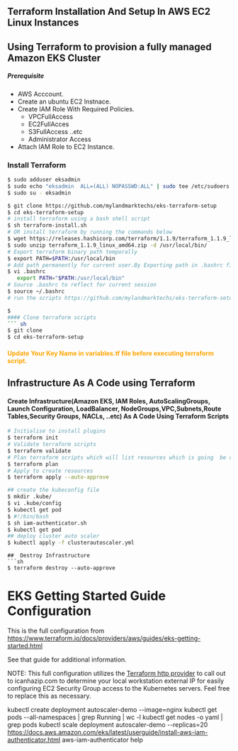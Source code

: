 ## Terraform Installation And Setup In AWS EC2 Linux Instances
## Using Terraform to provision a fully managed Amazon EKS Cluster

##### Prerequisite
+ AWS Acccount.
+ Create an ubuntu EC2 Instnace.
+ Create IAM Role With Required Policies.
   + VPCFullAccess
   + EC2FullAcces
   + S3FullAccess  ..etc
   + Administrator Access
+ Attach IAM Role to EC2 Instance.

### Install Terraform
```sh
$ sudo adduser eksadmin
$ sudo echo "eksadmin  ALL=(ALL) NOPASSWD:ALL" | sudo tee /etc/sudoers.d/eksadmin
$ sudo su - eksadmin
```
``` sh
$ git clone https://github.com/mylandmarktechs/eks-terraform-setup
$ cd eks-terraform-setup
# install terraform using a bash shell script
$ sh terraform-install.sh
# OR install terraform by running the commands below
$ wget https://releases.hashicorp.com/terraform/1.1.9/terraform_1.1.9_linux_amd64.zip
$ sudo unzip terraform_1.1.9_linux_amd64.zip -d /usr/local/bin/
# Export terraform binary path temporally
$ export PATH=$PATH:/usr/local/bin
# Add path permanently for current user.By Exporting path in .bashrc file at end of file.
$ vi .bashrc
   export PATH="$PATH:/usr/local/bin"
# Source .bashrc to reflect for current session
$ source ~/.bashrc  
# run the scripts https://github.com/mylandmarktechs/eks-terraform-setup/blob/main/terraform-install.sh

$
#### Clone terraform scripts
``` sh
$ git clone
$ cd eks-terraform-setup
```
#### <span style="color:orange">Update Your Key Name in variables.tf file before executing terraform script.</span>
## Infrastructure As A Code using Terraform
#### Create Infrastructure(Amazon EKS, IAM Roles, AutoScalingGroups, Launch Configuration, LoadBalancer, NodeGroups,VPC,Subnets,Route Tables,Security Groups, NACLs, ..etc) As A Code Using Terraform Scripts
``` sh
# Initialise to install plugins
$ terraform init 
# Validate terraform scripts
$ terraform validate 
# Plan terraform scripts which will list resources which is going  be created.
$ terraform plan 
# Apply to create resources
$ terraform apply --auto-approve

## create the kubeconfig file  
$ mkdir .kube/ 
$ vi .kube/config
$ kubectl get pod
$ #!/bin/bash 
$ sh iam-authenticator.sh 
$ kubectl get pod
## deploy cluster auto scaler
$ kubectl apply -f clusterautoscaler.yml

 ```
```
##  Destroy Infrastructure  
```sh
$ terraform destroy --auto-approve 
```


# EKS Getting Started Guide Configuration

This is the full configuration from https://www.terraform.io/docs/providers/aws/guides/eks-getting-started.html

See that guide for additional information.

NOTE: This full configuration utilizes the [Terraform http provider](https://www.terraform.io/docs/providers/http/index.html) to call out to icanhazip.com to determine your local workstation external IP for easily configuring EC2 Security Group access to the Kubernetes servers. Feel free to replace this as necessary.


kubectl create deployment autoscaler-demo --image=nginx
kubectl get pods --all-namespaces | grep Running | wc -l
kubectl get nodes -o yaml | grep pods
kubectl scale deployment autoscaler-demo --replicas=20
https://docs.aws.amazon.com/eks/latest/userguide/install-aws-iam-authenticator.html
aws-iam-authenticator help
